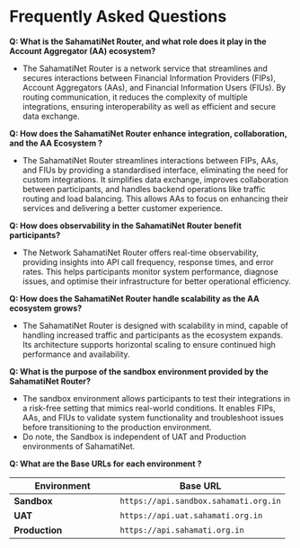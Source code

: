 # Frequently Asked Questions

**Q: What is the SahamatiNet Router, and what role does it play in the Account Aggregator (AA) ecosystem?**

* The SahamatiNet Router is a network service that streamlines and secures interactions between Financial Information Providers (FIPs), Account Aggregators (AAs), and Financial Information Users (FIUs). By routing communication, it reduces the complexity of multiple integrations, ensuring interoperability as well as efficient and secure data exchange.

**Q: How does the SahamatiNet Router enhance integration, collaboration, and the AA Ecosystem ?**

* The SahamatiNet Router streamlines interactions between FIPs, AAs, and FIUs by providing a standardised interface, eliminating the need for custom integrations. It simplifies data exchange, improves collaboration between participants, and handles backend operations like traffic routing and load balancing. This allows AAs to focus on enhancing their services and delivering a better customer experience.

**Q: How does observability in the SahamatiNet Router benefit participants?**

* The Network SahamatiNet Router offers real-time observability, providing insights into API call frequency, response times, and error rates. This helps participants monitor system performance, diagnose issues, and optimise their infrastructure for better operational efficiency.

**Q: How does the SahamatiNet Router handle scalability as the AA ecosystem grows?**

* The SahamatiNet Router is designed with scalability in mind, capable of handling increased traffic and participants as the ecosystem expands. Its architecture supports horizontal scaling to ensure continued high performance and availability.

**Q: What is the purpose of the sandbox environment provided by the SahamatiNet Router?**

* The sandbox environment allows participants to test their integrations in a risk-free setting that mimics real-world conditions. It enables FIPs, AAs, and FIUs to validate system functionality and troubleshoot issues before transitioning to the production environment.
* Do note, the Sandbox is independent of UAT and Production environments of SahamatiNet.

**Q: What are the Base URLs for each environment ?**

<table><thead><tr><th width="173">Environment</th><th>Base URL</th></tr></thead><tbody><tr><td><strong>Sandbox</strong></td><td><code>https://api.sandbox.sahamati.org.in</code></td></tr><tr><td><strong>UAT</strong></td><td><code>https://api.uat.sahamati.org.in</code></td></tr><tr><td><strong>Production</strong></td><td><code>https://api.sahamati.org.in</code></td></tr></tbody></table>

